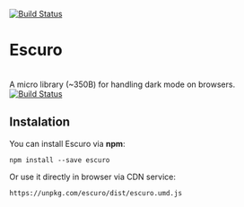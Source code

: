 [![Build Status](https://travis-ci.com/kazzkiq/pale.svg?branch=master)](https://travis-ci.com/kazzkiq/pale)

<p align="center">
  <h1>Escuro</h1>
  <br>
  A micro library (~350B) for handling dark mode on browsers.
  <br>
  <a href="https://travis-ci.com/kazzkiq/pale"><img src="https://travis-ci.com/kazzkiq/pale.svg?branch=master" alt="Build Status"></a>
</p>

## Instalation

You can install Escuro via **npm**:

```
npm install --save escuro
```

Or use it directly in browser via CDN service:

```
https://unpkg.com/escuro/dist/escuro.umd.js
```